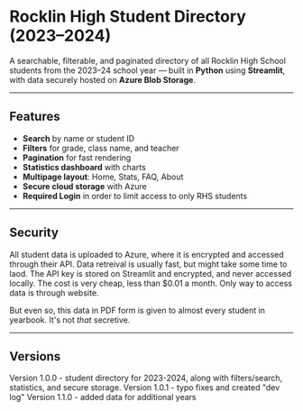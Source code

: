 # Rocklin High Student Directory (2023–2024)

A searchable, filterable, and paginated directory of all Rocklin High School students from the 2023–24 school year — built in **Python** using **Streamlit**, with data securely hosted on **Azure Blob Storage**.

---

## Features

- **Search** by name or student ID  
- **Filters** for grade, class name, and teacher  
- **Pagination** for fast rendering  
- **Statistics dashboard** with charts  
- **Multipage layout**: Home, Stats, FAQ, About  
- **Secure cloud storage** with Azure
- **Required Login** in order to limit access to only RHS students
---

## Security

All student data is uploaded to Azure, where it is encrypted and accessed through their API. Data retreival is usually fast, but might take some time to laod. The API key is stored on Streamlit and encrypted, and never accessed locally. The cost is very cheap, less than $0.01 a month. Only way to access data is through website.

But even so, this data in PDF form is given to almost every student in yearbook. It's not *that* secretive.

---

## Versions

Version 1.0.0 - student directory for 2023-2024, along with filters/search, statistics, and secure storage.
Version 1.0.1 - typo fixes and created "dev log"
Version 1.1.0 - added data for additional years